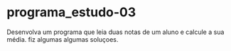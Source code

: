 # programa_estudo-03
Desenvolva um programa que leia duas notas de um aluno e calcule a sua média.
fiz algumas algumas soluçoes.
